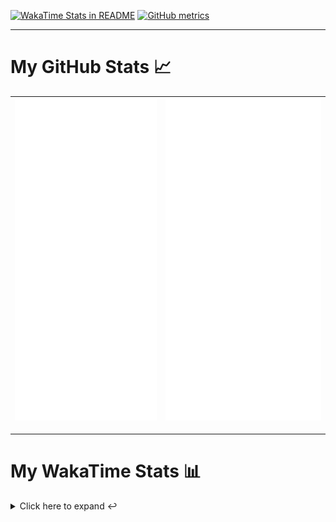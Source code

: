 [![WakaTime Stats in README](https://github.com/LOsioChico/LOsioChico/actions/workflows/waka.yml/badge.svg)](https://github.com/LOsioChico/LOsioChico/actions/workflows/waka.yml) [![GitHub metrics](https://github.com/LOsioChico/LOsioChico/actions/workflows/metrics.yml/badge.svg)](https://github.com/LOsioChico/LOsioChico/actions/workflows/metrics.yml)

---

# My GitHub Stats 📈

| ![](./assets/metrics.svg) | ![](./assets/metrics2.svg) |
| ------------------------- | -------------------------- |

---

# My WakaTime Stats 📊

<details>
<summary>Click here to expand ↩️</summary>
<br>

<!--START_SECTION:waka-->
![Code Time](http://img.shields.io/badge/Code%20Time-2%2C134%20hrs%2036%20mins-blue)

![Lines of code](https://img.shields.io/badge/From%20Hello%20World%20I%27ve%20Written-388.0%20thousand%20lines%20of%20code-blue)

**🐱 My GitHub Data** 

> 📦 686.3 kB Used in GitHub's Storage 
 > 
> 🏆 17 Contributions in the Year 2025
 > 
> 🚫 Not Opted to Hire
 > 
> 📜 28 Public Repositories 
 > 
> 🔑 32 Private Repositories 
 > 
**I'm a Night 🦉** 

```text
🌞 Morning                607 commits         ███░░░░░░░░░░░░░░░░░░░░░░   13.85 % 
🌆 Daytime                1380 commits        ████████░░░░░░░░░░░░░░░░░   31.48 % 
🌃 Evening                1500 commits        █████████░░░░░░░░░░░░░░░░   34.22 % 
🌙 Night                  897 commits         █████░░░░░░░░░░░░░░░░░░░░   20.46 % 
```
📅 **I'm Most Productive on Thursday** 

```text
Monday                   627 commits         ████░░░░░░░░░░░░░░░░░░░░░   14.30 % 
Tuesday                  655 commits         ████░░░░░░░░░░░░░░░░░░░░░   14.94 % 
Wednesday                489 commits         ███░░░░░░░░░░░░░░░░░░░░░░   11.15 % 
Thursday                 798 commits         █████░░░░░░░░░░░░░░░░░░░░   18.20 % 
Friday                   665 commits         ████░░░░░░░░░░░░░░░░░░░░░   15.17 % 
Saturday                 745 commits         ████░░░░░░░░░░░░░░░░░░░░░   16.99 % 
Sunday                   405 commits         ██░░░░░░░░░░░░░░░░░░░░░░░   09.24 % 
```


📊 **This Week I Spent My Time On** 

```text
💬 Programming Languages: 
Scala                    7 hrs 16 mins       ████████████░░░░░░░░░░░░░   47.87 % 
JavaScript               3 hrs 59 mins       ███████░░░░░░░░░░░░░░░░░░   26.32 % 
TypeScript               1 hr 26 mins        ██░░░░░░░░░░░░░░░░░░░░░░░   09.51 % 
JSON                     1 hr 14 mins        ██░░░░░░░░░░░░░░░░░░░░░░░   08.14 % 
Markdown                 32 mins             █░░░░░░░░░░░░░░░░░░░░░░░░   03.53 % 
```

**I Mostly Code in TypeScript** 

```text
TypeScript               33 repos            █████████████░░░░░░░░░░░░   51.56 % 
Scala                    9 repos             ████░░░░░░░░░░░░░░░░░░░░░   14.06 % 
JavaScript               6 repos             ██░░░░░░░░░░░░░░░░░░░░░░░   09.38 % 
CSS                      5 repos             ██░░░░░░░░░░░░░░░░░░░░░░░   07.81 % 
Java                     2 repos             █░░░░░░░░░░░░░░░░░░░░░░░░   03.12 % 
```




 Last Updated on 23/04/2025 01:08:33 UTC
<!--END_SECTION:waka-->

## </details>
